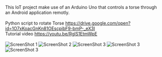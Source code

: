 This IoT project make use of an Arduino Uno that controls a torse through an Android application remotly. <br />
<br />
Python script to rotate Torse https://drive.google.com/open?id=1O7xKoacGnKn81OEscpibF9-bmP-_eX3I <br />
Tutorial video https://youtu.be/RglS1EtmWpE <br />
<br />
![ScreenShot 1](https://i.imgur.com/wc63GPkl.png)
![ScreenShot 2](https://i.imgur.com/bruwoVxl.jpg)
![ScreenShot 3](https://i.imgur.com/XBQUouvl.jpg)
![ScreenShot 3](https://i.imgur.com/seEXS8El.jpg)
![ScreenShot 3](https://i.imgur.com/MwdsGQil.jpg)
